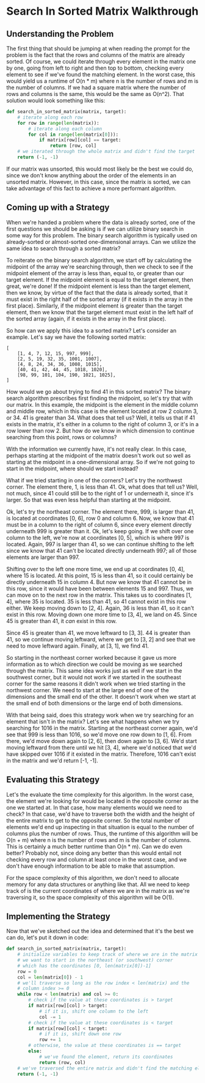 # Search In Sorted Matrix Walkthrough

## Understanding the Problem

The first thing that should be jumping at when reading the prompt for the
problem is the fact that the rows and columns of the matrix are already sorted.
Of course, we could iterate through every element in the matrix one by one,
going from left to right and then top to bottom, checking every element to see
if we've found the matching element. In the worst case, this would yield us a
runtime of O(n * m) where n is the number of rows and m is the number of
columns. If we had a square matrix where the number of rows and columns is the
same, this would be the same as O(n^2). That solution would look something like
this:

```python
def search_in_sorted_matrix(matrix, target):
    # iterate along each row
    for row in range(len(matrix)):
        # iterate along each column
        for col in range(len(matrix[0])):
            if matrix[row][col] == target:
                return [row, col]
    # we iterated through the whole matrix and didn't find the target
    return (-1, -1)
```

If our matrix was unsorted, this would most likely be the best we could do,
since we don't know anything about the order of the elements in an unsorted
matrix. However, in this case, since the matrix is sorted, we can take advantage
of this fact to achieve a more performant algorithm. 

## Coming up with a Strategy

When we're handed a problem where the data is already sorted, one of the first
questions we should be asking is if we can utilize binary search in some way for
this problem. The binary search algorithm is typically used on already-sorted or
almost-sorted one-dimensional arrays. Can we utilize the same idea to search
through a sorted matrix? 

To reiterate on the binary search algorithm, we start off by calculating the
midpoint of the array we're searching through, then we check to see if the
midpoint element of the array is less than, equal to, or greater than our target
element. If the midpoint element is equal to the target element, then great,
we're done! If the midpoint element is less than the target element, then we
know, by virtue of the fact that the data is already sorted, that it must exist
in the right half of the sorted array (if it exists in the array in the
first place). Similarly, if the midpoint element is greater than the target 
element, then we know that the target element must exist in the left half of the 
sorted array (again, if it exists in the array in the first place).

So how can we apply this idea to a sorted matrix? Let's consider an example.
Let's say we have the following sorted matrix:

```
[
    [1, 4, 7, 12, 15, 997, 999],
    [2, 5, 19, 32, 35, 1001, 1007],
    [4, 8, 24, 34, 36, 1008, 1015],
    [40, 41, 42, 44, 45, 1018, 1020],
    [98, 99, 101, 104, 190, 1021, 1025],
]
```

How would we go about trying to find 41 in this sorted matrix? The binary search
algorithm prescribes first finding the midpoint, so let's try that with our
matrix. In this example, the midpoint is the element in the middle column and
middle row, which in this case is the element located at row 2 column 3, or 34.
41 is greater than 34. What does that tell us? Well, it tells us that if 41
exists in the matrix, it's either in a column to the right of column 3, or it's
in a row lower than row 2. But how do we know in which dimension to continue
searching from this point, rows or columns? 

With the information we currently have, it's not really clear. In this case,
perhaps starting at the midpoint of the matrix doesn't work out so well as
starting at the midpoint in a one-dimensional array. So if we're not going to
start in the midpoint, where should we start instead? 

What if we tried starting in one of the corners? Let's try the northwest corner.
The element there, 1, is less than 41. Ok, what does that tell us? Well, not
much, since 41 could still be to the right of 1 or underneath it, since it's
larger. So that was even less helpful than starting at the midpoint. 

Ok, let's try the northeast corner. The element there, 999, is larger than 41,
is located at coordinates [0, 6], row 0 and column 6. Now, we know that 41 must 
be in a column to the right of column 6, since every element directly underneath 
999 is greater than it. Ok, let's keep going. If we shift over one column to the 
left, we're now at coordinates [0, 5], which is where 997 is located. Again, 997 
is larger than 41, so we can continue shifting to the left since we know that 41
can't be located directly underneath 997; all of those elements are larger than
997. 

Shifting over to the left one more time, we end up at coordinates [0, 4], where
15 is located. At this point, 15 is less than 41, so it could certainly be
directly underneath 15 in column 4. But now we know that 41 cannot be in this
row, since it would have been between elements 15 and 997. Thus, we can move on
to the next row in the matrix. This takes us to coordinates [1, 4], where 35 is
located. 35 is less than 41, so 41 cannot exist in this row either. We keep
moving down to [2, 4]. Again, 36 is less than 41, so it can't exist in this row.
Moving down one more time to [3, 4], we land on 45. Since 45 is greater than 41,
it _can_ exist in this row. 

Since    45 is greater than 41, we move leftward to [3, 3]. 44 is greater than 41,
so we continue moving leftward, where we get to [3, 2] and see that we need to
move leftward again. Finally, at [3, 1], we find 41. 

So starting in the northeast corner worked because it gave us more information
as to which direction we could be moving as we searched through the matrix. This
same idea works just as well if we start in the southwest corner, but it would
not work if we started in the southeast corner for the same reasons it didn't
work when we tried starting in the northwest corner. We need to start at the
large end of one of the dimensions and the small end of the other. It doesn't
work when we start at the small end of both dimensions or the large end of both
dimensions. 

With that being said, does this strategy work when we try searching for an
element that isn't in the matrix? Let's see what happens when we try searching
for 1016 in the matrix. Starting at the northeast corner again, we'd see that
999 is less than 1016, so we'd move one row down to [1, 6]. From there, we'd
move down again to [2, 6], then down again to [3, 6]. We'd start moving leftward
from there until we hit [3, 4], where we'd noticed that we'd have skipped over
1016 if it existed in the matrix. Therefore, 1016 can't exist in the matrix and
we'd return [-1, -1]. 

## Evaluating this Strategy

Let's the evaluate the time complexity for this algorithm. In the worst case,
the element we're looking for would be located in the opposite corner as the one
we started at. In that case, how many elements would we need to check? In that
case, we'd have to traverse both the width and the height of the entire matrix
to get to the opposite corner. So the total number of elements we'd end up
inspecting in that situation is equal to the number of columns plus the number
of rows. Thus, the runtime of this algorithm will be O(n + m) where n is the
number of rows and m is the number of columns. This is certainly a much better
runtime than O(n * m). Can we do even better? Probably not, since doing any
better than this would entail not checking every row and column at least once in
the worst case, and we don't have enough information to be able to make that
assumption.

For the space complexity of this algorithm, we don't need to allocate memory for
any data structures or anything like that. All we need to keep track of is the
current coordinates of where we are in the matrix as we're traversing it, so the
space complexity of this algorithm will be O(1). 

## Implementing the Strategy

Now that we've sketched out the idea and determined that it's the best we can
do, let's put it down in code:

```python
def search_in_sorted_matrix(matrix, target):
    # initialize variables to keep track of where we are in the matrix
    # we want to start in the northeast (or southwest) corner
    # which has the coordinates [0, len(matrix[0])-1] 
    row = 0
    col = len(matrix[0]) - 1
    # we'll traverse so long as the row index < len(matrix) and the
    # column index >= 0
    while row < len(matrix) and col >= 0:
        # check if the value at these coordinates is > target
        if matrix[row][col] > target:
            # if it is, shift one column to the left
            col -= 1
        # check if the value at these coordinates is < target
        if matrix[row][col] < target:
            # if it is, shift down one row
            row += 1
        # otherwise, the value at these coordinates is == target
        else:
            # we've found the element, return its coordinates
            return (row, col)
    # we've traversed the entire matrix and didn't find the matching element
    return (-1, -1)
```
